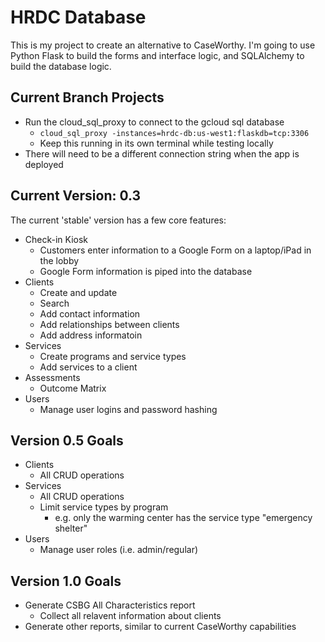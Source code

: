 # HRDC Database

This is my project to create an alternative to CaseWorthy. I'm going to use Python Flask to build the forms and interface logic, and SQLAlchemy to build the database logic.


## Current Branch Projects

- Run the cloud_sql_proxy to connect to the gcloud sql database
  - `cloud_sql_proxy -instances=hrdc-db:us-west1:flaskdb=tcp:3306`
  - Keep this running in its own terminal while testing locally
- There will need to be a different connection string when the app is deployed


## Current Version: 0.3

The current 'stable' version has a few core features:


- Check-in Kiosk
  - Customers enter information to a Google Form on a laptop/iPad in the lobby
  - Google Form information is piped into the database
- Clients
  - Create and update
  - Search
  - Add contact information
  - Add relationships between clients
  - Add address informatoin
- Services
  - Create programs and service types
  - Add services to a client
- Assessments
  - Outcome Matrix
- Users
  - Manage user logins and password hashing


## Version 0.5 Goals

- Clients
  - All CRUD operations
- Services
  - All CRUD operations
  - Limit service types by program
    - e.g. only the warming center has the service type "emergency shelter"
- Users
  - Manage user roles (i.e. admin/regular)


## Version 1.0 Goals

- Generate CSBG All Characteristics report
  - Collect all relavent information about clients
- Generate other reports, similar to current CaseWorthy capabilities 
